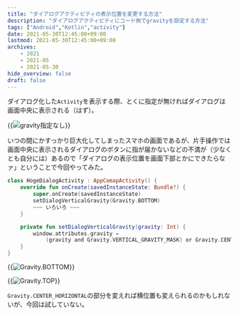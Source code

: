 ```yaml
---
title: "ダイアログアクティビティの表示位置を変更する方法"
description: "ダイアログアクティビティにコード側でgravityを設定する方法"
tags: ["Android","Kotlin","activity"]
date: 2021-05-30T12:45:00+09:00
lastmod: 2021-05-30T12:45:00+09:00
archives:
    - 2021
    - 2021-05
    - 2021-05-30
hide_overview: false
draft: false
---
```


ダイアログ化した`Activity`を表示する際、とくに指定が無ければダイアログは画面中央に表示される（はず）。

{{<img src="default.png" zoom=".5" title="gravity指定なし">}}

いつの間にかすっかり巨大化してしまったスマホの画面であるが、片手操作では画面中央に表示されるダイアログのボタンに指が届かないなどの不満が（少なくとも自分には）あるので「ダイアログの表示位置を画面下部とかにできたらなァ」ということで今回やってみた。

```kt:HogeDialogActivity.kt
class HogeDialogActivity : AppComapActivity() {
    override fun onCreate(savedInstanceState: Bundle?) {
        super.onCreate(savedInstanceState)
        setDialogVerticalGravity(Gravity.BOTTOM)
        ~~~ いろいろ ~~~
    }

    private fun setDialogVerticalGravity(gravity: Int) {
        window.attributes.gravity =
            (gravity and Gravity.VERTICAL_GRAVITY_MASK) or Gravity.CENTER_HORIZONTAL
    }
}
```

{{<img src="bottom.png" zoom=".5" title="Gravity.BOTTOM">}}

{{<img src="top.png" zoom=".5" title="Gravity.TOP">}}

`Gravity.CENTER_HORIZONTAL`の部分を変えれば横位置も変えられるのかもしれないが、今回は試していない。
